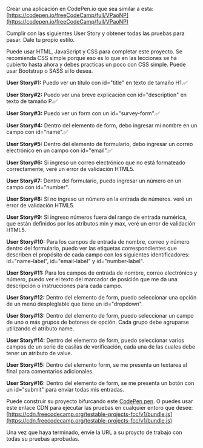 Crear una aplicación en CodePen.io que sea similar a esta:[https://codepen.io/freeCodeCamp/full/VPaoNP](https://codepen.io/freeCodeCamp/full/VPaoNP)

Cumplir con las siguientes User Story y obtener todas las pruebas para pasar. Dale tu propio estilo.

Puede usar HTML, JavaScript y CSS para completar este proyecto. Se recomienda CSS simple porque eso es lo que en las lecciones se ha cubierto hasta ahora y debes practicas un poco con CSS simple. Puede usar Bootstrap o SASS si lo desea.

 __User Story#1:__ Puedo ver un título con id="title" en texto de tamaño H1.:white_check_mark:

 __User Story#2:__ Puedo ver una breve explicación con id="description" en texto de tamaño P.:white_check_mark:

 __User Story#3:__ Puedo ver un form con un id="survey-form".:white_check_mark:

 __User Story#4:__ Dentro del elemento de form, debo ingresar mi nombre en un campo con id="name".:white_check_mark:

 __User Story#5:__ Dentro del elemento de formulario, debo ingresar un correo electrónico en un campo con id="email".:white_check_mark:

 __User Story#6:__ Si ingreso un correo electrónico que no está formateado correctamente, veré un error de validación HTML5. <!-- Lo hacemos con form-control-->

 __User Story#7:__ Dentro del formulario, puedo ingresar un número en un campo con id="number".

 __User Story#8:__ Si no ingreso un número en la entrada de números. veré un error de validación HTML5.

 __User Story#9:__ Si ingreso números fuera del rango de entrada numérica, que están definidos por los atributos min y max, veré un error de validación HTML5.

 __User Story#10:__ Para los campos de entrada de nombre, correo y número dentro del formulario, puedo ver las etiquetas correspondientes que describen el propósito de cada campo con los siguientes identificadores: id="name-label", id="email-label" y id="number-label".

 __User Story#11:__ Para los campos de entrada de nombre, correo electrónico y número, puedo ver el texto del marcador de posición que me da una descripción o instrucciones para cada campo.

 __User Story#12:__ Dentro del elemento de form, puedo seleccionar una opción de un menú despleglable que tiene un id="dropdown".

 __User Story#13:__ Dentro del elemento de form, puedo seleccionar un campo de uno o más grupos de botones de opción. Cada grupo debe agruparse utilizando el atributo name.

 __User Story#14:__ Dentro del elemento de form, puedo seleccionar varios campos de un serie de casilas de verificación, cada una de las cuales debe tener un atributo de value.

 __User Story#15:__ Dentro del elemento form, se me presenta un textarea al final para comentarios adicionales.

 __User Story#16:__ Dentro del elemento de form, se me presenta un botón con un id="submit" para enviar todas mis entradas.

 Puede construir su proyecto bifurcando este [CodePen pen](https://codepen.io/freeCodeCamp/pen/MJjpwO). O puedes usar este enlace CDN para ejecutar las pruebas en cualquier entoro que desee: [https://cdn.freecodecamp.org/testable-projects-fcc/v1/bundle.js](https://cdn.freecodecamp.org/testable-projects-fcc/v1/bundle.js)

 Una vez que haya terminado, envíe la URL a su proycto de trabajo con todas su pruebas aprobadas.
